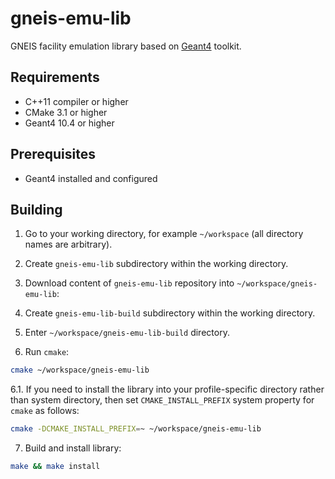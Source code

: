 # gneis-emu-lib
GNEIS facility emulation library based on [Geant4](http://geant4.web.cern.ch/geant4/) toolkit.

## Requirements

* C++11 compiler or higher
* CMake 3.1 or higher
* Geant4 10.4 or higher

## Prerequisites

* Geant4 installed and configured

## Building

1. Go to your working directory, for example `~/workspace` (all directory names are arbitrary).

2. Create `gneis-emu-lib` subdirectory within the working directory.

3. Download content of `gneis-emu-lib` repository into `~/workspace/gneis-emu-lib`:

4. Create `gneis-emu-lib-build` subdirectory within the working directory.

5. Enter `~/workspace/gneis-emu-lib-build` directory.

6. Run `cmake`:

```bash
cmake ~/workspace/gneis-emu-lib
```

6.1. If you need to install the library into your profile-specific directory rather than system directory, then set `CMAKE_INSTALL_PREFIX` system property for `cmake` as follows:

```bash
cmake -DCMAKE_INSTALL_PREFIX=~ ~/workspace/gneis-emu-lib
```

7. Build and install library:

```bash
make && make install
```

